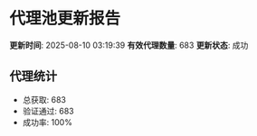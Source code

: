 # 代理池更新报告

**更新时间**: 2025-08-10 03:19:39
**有效代理数量**: 683
**更新状态**:  成功

## 代理统计
- 总获取: 683
- 验证通过: 683
- 成功率: 100%
